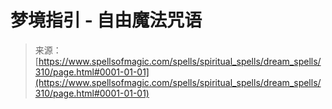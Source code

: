 <!--yml

category: 未分类

date: 2024-06-12 18:32:57

-->

# 梦境指引 - 自由魔法咒语

> 来源：[https://www.spellsofmagic.com/spells/spiritual_spells/dream_spells/310/page.html#0001-01-01](https://www.spellsofmagic.com/spells/spiritual_spells/dream_spells/310/page.html#0001-01-01)
